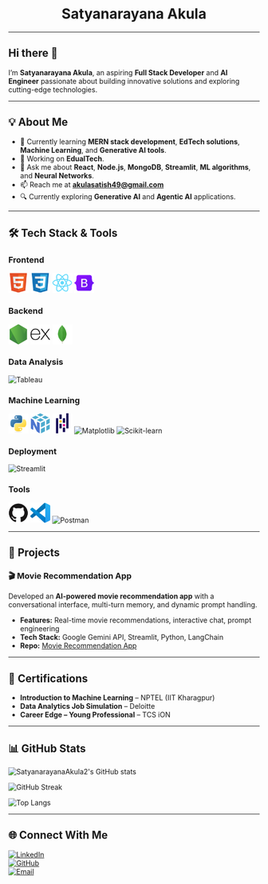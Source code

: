 <h1 align="center">Satyanarayana Akula</h1>
<hr/>

## Hi there 👋  
I’m **Satyanarayana Akula**, an aspiring **Full Stack Developer** and **AI Engineer** passionate about building innovative solutions and exploring cutting-edge technologies.

---

## 💡 About Me  
- 🌱 Currently learning **MERN stack development**, **EdTech solutions**, **Machine Learning**, and **Generative AI tools**.  
- 💼 Working on **EdualTech**.  
- 💬 Ask me about **React**, **Node.js**, **MongoDB**, **Streamlit**, **ML algorithms**, and **Neural Networks**.  
- 📫 Reach me at **akulasatish49@gmail.com**  
- 🔍 Currently exploring **Generative AI** and **Agentic AI** applications.  

---

## 🛠️ Tech Stack & Tools  

### **Frontend**  
<div>
  <img src="https://github.com/devicons/devicon/blob/master/icons/html5/html5-original.svg" alt="HTML5" width="40" height="40" />
  <img src="https://github.com/devicons/devicon/blob/master/icons/css3/css3-original.svg" alt="CSS3" width="40" height="40" />
  <img src="https://github.com/devicons/devicon/blob/master/icons/react/react-original.svg" alt="React" width="40" height="40" />
  <img src="https://github.com/devicons/devicon/blob/master/icons/bootstrap/bootstrap-original.svg" alt="Bootstrap" width="40" height="40" />
</div>  

### **Backend**  
<div>
  <img src="https://github.com/devicons/devicon/blob/master/icons/nodejs/nodejs-original.svg" alt="Node.js" width="40" height="40" />
  <img src="https://github.com/devicons/devicon/blob/master/icons/express/express-original.svg" alt="Express.js" width="40" height="40" />
  <img src="https://github.com/devicons/devicon/blob/master/icons/mongodb/mongodb-original.svg" alt="MongoDB" width="40" height="40" />
</div>  

### **Data Analysis**  
<div>
  <img src="https://github.com/devicons/devicon/blob/master/icons/tableau/tableau-original.svg" alt="Tableau" width="40" height="40" />
</div>  

### **Machine Learning**  
<div>
  <img src="https://github.com/devicons/devicon/blob/master/icons/python/python-original.svg" alt="Python" width="40" height="40" />
  <img src="https://github.com/devicons/devicon/blob/master/icons/numpy/numpy-original.svg" alt="NumPy" width="40" height="40" />
  <img src="https://github.com/devicons/devicon/blob/master/icons/pandas/pandas-original.svg" alt="Pandas" width="40" height="40" />
  <img src="https://upload.wikimedia.org/wikipedia/commons/8/84/Matplotlib_icon.svg" alt="Matplotlib" width="40" height="40" />
  <img src="https://upload.wikimedia.org/wikipedia/commons/0/05/Scikit_learn_logo_small.svg" alt="Scikit-learn" width="40" height="40" />
</div>  

### **Deployment**  
<div>
  <img src="https://streamlit.io/images/brand/streamlit-logo-primary-colormark-darktext.png" alt="Streamlit" width="100" />
</div>  

### **Tools**  
<div>
  <img src="https://github.com/devicons/devicon/blob/master/icons/github/github-original.svg" alt="GitHub" width="40" height="40" />
  <img src="https://github.com/devicons/devicon/blob/master/icons/vscode/vscode-original.svg" alt="VS Code" width="40" height="40" />
  <img src="https://www.vectorlogo.zone/logos/getpostman/getpostman-icon.svg" alt="Postman" width="40" height="40" />
</div>  

---

## 🚀 Projects  

### 🎬 Movie Recommendation App  
Developed an **AI-powered movie recommendation app** with a conversational interface, multi-turn memory, and dynamic prompt handling.  
- **Features:** Real-time movie recommendations, interactive chat, prompt engineering  
- **Tech Stack:** Google Gemini API, Streamlit, Python, LangChain  
- **Repo:** [Movie Recommendation App](https://github.com/SatyanarayanaAkula2/Movie_recommendation_app)  

---

## 📜 Certifications  

- **Introduction to Machine Learning** – NPTEL (IIT Kharagpur)  
- **Data Analytics Job Simulation** – Deloitte  
- **Career Edge – Young Professional** – TCS iON  

---

## 📊 GitHub Stats  

![SatyanarayanaAkula2's GitHub stats](https://github-readme-stats.vercel.app/api?username=SatyanarayanaAkula2&show_icons=true&theme=radical)  

![GitHub Streak](https://streak-stats.demolab.com?user=SatyanarayanaAkula2&theme=radical)  

![Top Langs](https://github-readme-stats.vercel.app/api/top-langs/?username=SatyanarayanaAkula2&layout=compact&theme=radical)  

---

## 🌐 Connect With Me  

[![LinkedIn](https://img.shields.io/badge/LinkedIn-0077B5?style=for-the-badge&logo=linkedin&logoColor=white)](https://www.linkedin.com/in/satyanarayana-akula-785565304)  
[![GitHub](https://img.shields.io/badge/GitHub-181717?style=for-the-badge&logo=github&logoColor=white)](https://github.com/SatyanarayanaAkula2)  
[![Email](https://img.shields.io/badge/Email-D14836?style=for-the-badge&logo=gmail&logoColor=white)](mailto:akulasatish49@gmail.com)  

